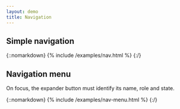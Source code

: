 ```yaml
---
layout: demo
title: Navigation
---
```


## Simple navigation

{::nomarkdown}
{% include /examples/nav.html %}
{:/}

## Navigation menu

On focus, the expander button must identify its name, role and state.

{::nomarkdown}
{% include /examples/nav-menu.html %}
{:/}
